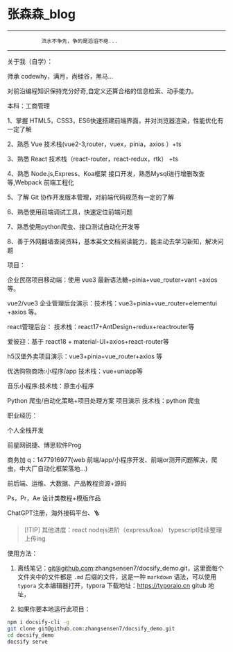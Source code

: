 <h1>张森森_blog</h1>

---

               流水不争先，争的是滔滔不绝...

---

关于我（自学）：

师承 codewhy，满月，尚硅谷，黑马...

对前沿编程知识保持充分好奇,自定义还算合格的信息检索、动手能力。

本科：工商管理

1、掌握 HTML5，CSS3，ES6快速搭建前端界面，并对浏览器渲染，性能优化有一定了解

2、熟悉 Vue 技术栈(vue2-3,router，vuex，pinia，axios ）+ts

3、熟悉 React 技术栈（react-router，react-redux，rtk） +ts

4、熟悉 Node.js,Express、Koa框架 接口开发，熟悉Mysql进行增删改查等,Webpack 前端工程化

5、了解 Git 协作开发版本管理，对前端代码规范有一定的了解

6、熟悉使用前端调试工具，快速定位前端问题

7、熟悉使用python爬虫、接口测试自动化开发等

8、善于外网翻墙查阅资料，基本英文文档阅读能力，能主动去学习新知，解决问题

项目：

企业民宿项目移动端：使用 vue3 最新语法糖+pinia+vue_router+vant +axios 等。

vue2/vue3 企业管理后台演示：技术栈：vue3+pinia+vue_router+elementui +axios 等。

react管理后台： 技术栈：react17+AntDesign+redux+reactrouter等

爱彼迎：基于 react18 + material-UI+axios+react-router等

h5汉堡外卖项目演示：vue3+pinia+vue_router+axios 等

优选购物商场:小程序/app  技术栈：vue+uniapp等

音乐小程序:技术栈：原生小程序

Python 爬虫/自动化策略+项目处理方案 项目演示 技术栈：python 爬虫

职业经历：

个人全栈开发

前星网锐捷、博思软件Prog

商务加 q：1477916977(web 前端/app/小程序开发、前端or测开问题解决，爬虫，中大厂自动化框架落地...)

前后端、运维、大数据、产品教程资源+源码

Ps，Pr，Ae 设计类教程+模版作品

ChatGPT注册，海外接码平台、🪜

> [!TIP] 其他进度：react nodejs进阶（express/koa） typescript陆续整理上传ing

使用方法：

1. 离线笔记：git@github.com:zhangsensen7/docsify_demo.git，这里面每个文件夹中的文件都是 `.md` 后缀的文件，这是一种 `markdown` 语法，可以使用 `typora` 文本编辑器打开，typora 下载地址：https://typoraio.cn
   gitub 地址，

2. 如果你要本地运行此项目：

```bash
npm i docsify-cli -g
git clone git@github.com:zhangsensen7/docsify_demo.git
cd docsify_demo
docsify serve
```





